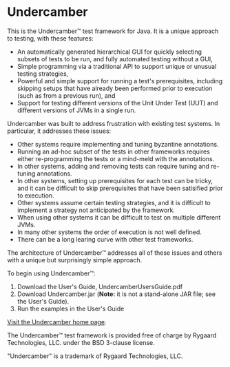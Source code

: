 # Undercamber

This is the Undercamber&trade; test framework for Java.  It is a unique approach to testing, with these features:
   - An automatically generated hierarchical GUI for quickly selecting subsets of tests to be run, and fully automated testing without a GUI,
   - Simple programming via a traditional API to support unique or unusual testing strategies,
   - Powerful and simple support for running a test's prerequisites, including skipping setups that have already been performed prior to execution (such as from a previous run), and
   - Support for testing different versions of the Unit Under Test (UUT) and different versions of JVMs in a single run.

Undercamber was built to address frustration with existing test systems.  In particular, it addresses these issues:
   - Other systems require implementing and tuning byzantine annotations.
   - Running an ad-hoc subset of the tests in other frameworks requires either re-programming the tests or a mind-meld with the annotations.
   - In other systems, adding and removing tests can require tuning and re-tuning annotations.
   - In other systems, setting up prerequisites for each test can be tricky, and it can be difficult to skip prerequisites that have been satisified prior to execution.
   - Other systems assume certain testing strategies, and it is difficult to implement a strategy not anticipated by the framework.
   - When using other systems it can be difficult to test on multiple different JVMs.
   - In many other systems the order of execution is not well defined.
   - There can be a long learing curve with other test frameworks.

The architecture of Undercamber&trade; addresses all of these issues and others with a unique but surprisingly simple approach.

To begin using Undercamber&trade;:
<ol>
   <li>Download the User's Guide, UndercamberUsersGuide.pdf</li>
   <li>Download Undercamber.jar (<b>Note:</b> it is not a stand-alone JAR file; see the User's Guide).</li>
   <li>Run the examples in the User's Guide</li>
</ol>

<a href="http://www.Undercamber.com/">Visit the Undercamber home page</a>.

The Undercamber&trade; test framework is provided free of charge by Rygaard Technologies, LLC. under the BSD 3-clause license.

&quot;Undercamber&quot; is a trademark of Rygaard Technologies, LLC.
